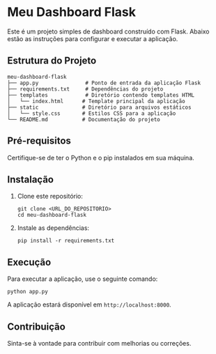 # Meu Dashboard Flask

Este é um projeto simples de dashboard construído com Flask. Abaixo estão as instruções para configurar e executar a aplicação.

## Estrutura do Projeto

```
meu-dashboard-flask
├── app.py               # Ponto de entrada da aplicação Flask
├── requirements.txt     # Dependências do projeto
├── templates            # Diretório contendo templates HTML
│   └── index.html      # Template principal da aplicação
├── static              # Diretório para arquivos estáticos
│   └── style.css       # Estilos CSS para a aplicação
└── README.md           # Documentação do projeto
```

## Pré-requisitos

Certifique-se de ter o Python e o pip instalados em sua máquina.

## Instalação

1. Clone este repositório:
   ```
   git clone <URL_DO_REPOSITORIO>
   cd meu-dashboard-flask
   ```

2. Instale as dependências:
   ```
   pip install -r requirements.txt
   ```

## Execução

Para executar a aplicação, use o seguinte comando:

```
python app.py
```

A aplicação estará disponível em `http://localhost:8000`.

## Contribuição

Sinta-se à vontade para contribuir com melhorias ou correções.